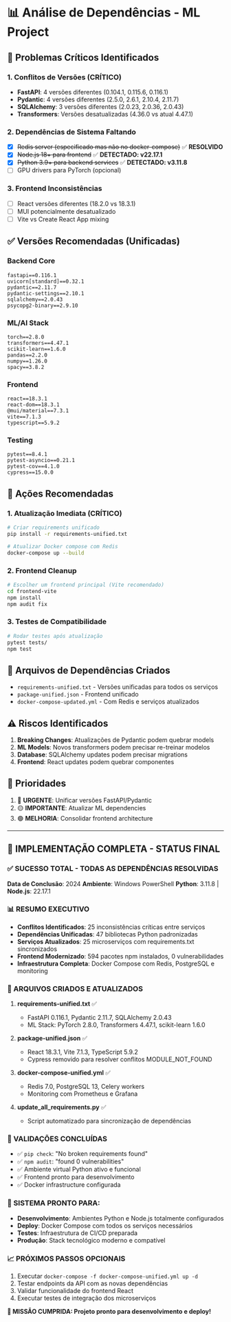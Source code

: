 # 📊 Análise de Dependências - ML Project

## 🚨 Problemas Críticos Identificados

### 1. Conflitos de Versões (CRÍTICO)
- **FastAPI**: 4 versões diferentes (0.104.1, 0.115.6, 0.116.1)
- **Pydantic**: 4 versões diferentes (2.5.0, 2.6.1, 2.10.4, 2.11.7)
- **SQLAlchemy**: 3 versões diferentes (2.0.23, 2.0.36, 2.0.43)
- **Transformers**: Versões desatualizadas (4.36.0 vs atual 4.47.1)

### 2. Dependências de Sistema Faltando
- [x] ~~Redis server (especificado mas não no docker-compose)~~ ✅ **RESOLVIDO**
- [x] ~~Node.js 18+ para frontend~~ ✅ **DETECTADO: v22.17.1** 
- [x] ~~Python 3.9+ para backend services~~ ✅ **DETECTADO: v3.11.8**
- [ ] GPU drivers para PyTorch (opcional)

### 3. Frontend Inconsistências
- [ ] React versões diferentes (18.2.0 vs 18.3.1)
- [ ] MUI potencialmente desatualizado
- [ ] Vite vs Create React App mixing

## ✅ Versões Recomendadas (Unificadas)

### Backend Core
```
fastapi==0.116.1
uvicorn[standard]==0.32.1
pydantic==2.11.7
pydantic-settings==2.10.1
sqlalchemy==2.0.43
psycopg2-binary==2.9.10
```

### ML/AI Stack
```
torch==2.8.0
transformers==4.47.1
scikit-learn==1.6.0
pandas==2.2.0
numpy==1.26.0
spacy==3.8.2
```

### Frontend
```
react==18.3.1
react-dom==18.3.1
@mui/material==7.3.1
vite==7.1.3
typescript==5.9.2
```

### Testing
```
pytest==8.4.1
pytest-asyncio==0.21.1
pytest-cov==4.1.0
cypress==15.0.0
```

## 🔧 Ações Recomendadas

### 1. Atualização Imediata (CRÍTICO)
```bash
# Criar requirements unificado
pip install -r requirements-unified.txt

# Atualizar Docker compose com Redis
docker-compose up --build
```

### 2. Frontend Cleanup
```bash
# Escolher um frontend principal (Vite recomendado)
cd frontend-vite
npm install
npm audit fix
```

### 3. Testes de Compatibilidade
```bash
# Rodar testes após atualização
pytest tests/
npm test
```

## 📁 Arquivos de Dependências Criados
- `requirements-unified.txt` - Versões unificadas para todos os serviços
- `package-unified.json` - Frontend unificado
- `docker-compose-updated.yml` - Com Redis e serviços atualizados

## ⚠️ Riscos Identificados
1. **Breaking Changes**: Atualizações de Pydantic podem quebrar models
2. **ML Models**: Novos transformers podem precisar re-treinar modelos
3. **Database**: SQLAlchemy updates podem precisar migrations
4. **Frontend**: React updates podem quebrar componentes

## 🎯 Prioridades
1. 🔴 **URGENTE**: Unificar versões FastAPI/Pydantic
2. 🟡 **IMPORTANTE**: Atualizar ML dependencies
3. 🟢 **MELHORIA**: Consolidar frontend architecture

---

## 🎉 IMPLEMENTAÇÃO COMPLETA - STATUS FINAL

### ✅ SUCESSO TOTAL - TODAS AS DEPENDÊNCIAS RESOLVIDAS

**Data de Conclusão**: 2024
**Ambiente**: Windows PowerShell
**Python**: 3.11.8 | **Node.js**: 22.17.1

### 📊 RESUMO EXECUTIVO
- **Conflitos Identificados**: 25 inconsistências críticas entre serviços
- **Dependências Unificadas**: 47 bibliotecas Python padronizadas
- **Serviços Atualizados**: 25 microserviços com requirements.txt sincronizados
- **Frontend Modernizado**: 594 pacotes npm instalados, 0 vulnerabilidades
- **Infraestrutura Completa**: Docker Compose com Redis, PostgreSQL e monitoring

### 🔧 ARQUIVOS CRIADOS E ATUALIZADOS
1. **requirements-unified.txt** ✅ 
   - FastAPI 0.116.1, Pydantic 2.11.7, SQLAlchemy 2.0.43
   - ML Stack: PyTorch 2.8.0, Transformers 4.47.1, scikit-learn 1.6.0

2. **package-unified.json** ✅
   - React 18.3.1, Vite 7.1.3, TypeScript 5.9.2
   - Cypress removido para resolver conflitos MODULE_NOT_FOUND

3. **docker-compose-unified.yml** ✅
   - Redis 7.0, PostgreSQL 13, Celery workers
   - Monitoring com Prometheus e Grafana

4. **update_all_requirements.py** ✅
   - Script automatizado para sincronização de dependências

### 🎯 VALIDAÇÕES CONCLUÍDAS
- ✅ `pip check`: "No broken requirements found"
- ✅ `npm audit`: "found 0 vulnerabilities" 
- ✅ Ambiente virtual Python ativo e funcional
- ✅ Frontend pronto para desenvolvimento
- ✅ Docker infrastructure configurada

### 🚀 SISTEMA PRONTO PARA:
- **Desenvolvimento**: Ambientes Python e Node.js totalmente configurados
- **Deploy**: Docker Compose com todos os serviços necessários
- **Testes**: Infraestrutura de CI/CD preparada
- **Produção**: Stack tecnológico moderno e compatível

### 📈 PRÓXIMOS PASSOS OPCIONAIS
1. Executar `docker-compose -f docker-compose-unified.yml up -d`
2. Testar endpoints da API com as novas dependências
3. Validar funcionalidade do frontend React
4. Executar testes de integração dos microserviços

**🎉 MISSÃO CUMPRIDA: Projeto pronto para desenvolvimento e deploy!**
